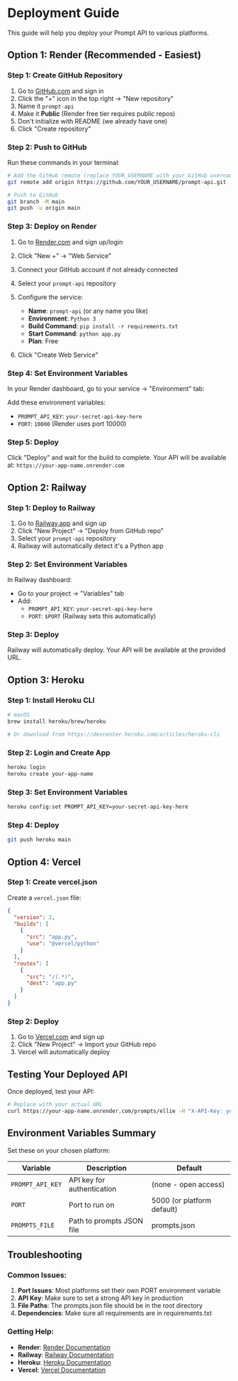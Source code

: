 # Deployment Guide

This guide will help you deploy your Prompt API to various platforms.

## Option 1: Render (Recommended - Easiest)

### Step 1: Create GitHub Repository

1. Go to [GitHub.com](https://github.com) and sign in
2. Click the "+" icon in the top right → "New repository"
3. Name it `prompt-api`
4. Make it **Public** (Render free tier requires public repos)
5. Don't initialize with README (we already have one)
6. Click "Create repository"

### Step 2: Push to GitHub

Run these commands in your terminal:

```bash
# Add the GitHub remote (replace YOUR_USERNAME with your GitHub username)
git remote add origin https://github.com/YOUR_USERNAME/prompt-api.git

# Push to GitHub
git branch -M main
git push -u origin main
```

### Step 3: Deploy on Render

1. Go to [Render.com](https://render.com) and sign up/login
2. Click "New +" → "Web Service"
3. Connect your GitHub account if not already connected
4. Select your `prompt-api` repository
5. Configure the service:
   - **Name**: `prompt-api` (or any name you like)
   - **Environment**: `Python 3`
   - **Build Command**: `pip install -r requirements.txt`
   - **Start Command**: `python app.py`
   - **Plan**: Free

6. Click "Create Web Service"

### Step 4: Set Environment Variables

In your Render dashboard, go to your service → "Environment" tab:

Add these environment variables:
- `PROMPT_API_KEY`: `your-secret-api-key-here`
- `PORT`: `10000` (Render uses port 10000)

### Step 5: Deploy

Click "Deploy" and wait for the build to complete. Your API will be available at:
`https://your-app-name.onrender.com`

## Option 2: Railway

### Step 1: Deploy to Railway

1. Go to [Railway.app](https://railway.app) and sign up
2. Click "New Project" → "Deploy from GitHub repo"
3. Select your `prompt-api` repository
4. Railway will automatically detect it's a Python app

### Step 2: Set Environment Variables

In Railway dashboard:
- Go to your project → "Variables" tab
- Add:
  - `PROMPT_API_KEY`: `your-secret-api-key-here`
  - `PORT`: `$PORT` (Railway sets this automatically)

### Step 3: Deploy

Railway will automatically deploy. Your API will be available at the provided URL.

## Option 3: Heroku

### Step 1: Install Heroku CLI

```bash
# macOS
brew install heroku/brew/heroku

# Or download from https://devcenter.heroku.com/articles/heroku-cli
```

### Step 2: Login and Create App

```bash
heroku login
heroku create your-app-name
```

### Step 3: Set Environment Variables

```bash
heroku config:set PROMPT_API_KEY=your-secret-api-key-here
```

### Step 4: Deploy

```bash
git push heroku main
```

## Option 4: Vercel

### Step 1: Create vercel.json

Create a `vercel.json` file:

```json
{
  "version": 2,
  "builds": [
    {
      "src": "app.py",
      "use": "@vercel/python"
    }
  ],
  "routes": [
    {
      "src": "/(.*)",
      "dest": "app.py"
    }
  ]
}
```

### Step 2: Deploy

1. Go to [Vercel.com](https://vercel.com) and sign up
2. Click "New Project" → Import your GitHub repo
3. Vercel will automatically deploy

## Testing Your Deployed API

Once deployed, test your API:

```bash
# Replace with your actual URL
curl https://your-app-name.onrender.com/prompts/ellie -H "X-API-Key: your-secret-api-key-here"
```

## Environment Variables Summary

Set these on your chosen platform:

| Variable | Description | Default |
|----------|-------------|---------|
| `PROMPT_API_KEY` | API key for authentication | (none - open access) |
| `PORT` | Port to run on | 5000 (or platform default) |
| `PROMPTS_FILE` | Path to prompts JSON file | prompts.json |

## Troubleshooting

### Common Issues:

1. **Port Issues**: Most platforms set their own PORT environment variable
2. **API Key**: Make sure to set a strong API key in production
3. **File Paths**: The prompts.json file should be in the root directory
4. **Dependencies**: Make sure all requirements are in requirements.txt

### Getting Help:

- **Render**: [Render Documentation](https://render.com/docs)
- **Railway**: [Railway Documentation](https://docs.railway.app)
- **Heroku**: [Heroku Documentation](https://devcenter.heroku.com)
- **Vercel**: [Vercel Documentation](https://vercel.com/docs)
